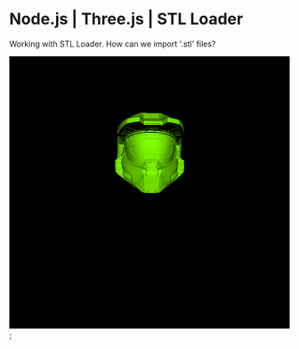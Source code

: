 # Node.js | Three.js | STL Loader

Working with STL Loader.
How can we import '.stl' files?

![halo__img](./public/img/halo__img.png);